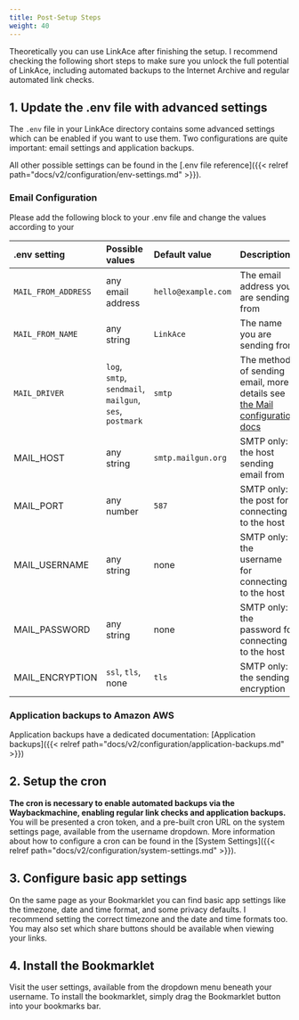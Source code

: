 ```yaml
---
title: Post-Setup Steps
weight: 40
---
```


Theoretically you can use LinkAce after finishing the setup. I recommend checking the following short steps to make sure you unlock the full potential of LinkAce, including automated backups to the Internet Archive and regular automated link checks.

## 1. Update the .env file with advanced settings

The `.env` file in your LinkAce directory contains some advanced settings which can be enabled if you want to use them. Two configurations are quite important: email settings and application backups.

All other possible settings can be found in the [.env file reference]({{< relref path="docs/v2/configuration/env-settings.md" >}}).

### Email Configuration

Please add the following block to your .env file and change the values according to your 

| .env setting | Possible values | Default value | Description |
|:--|:--|:--|:--|
| `MAIL_FROM_ADDRESS` | any email address | `hello@example.com` | The email address you are sending from |
| `MAIL_FROM_NAME` | any string | `LinkAce` | The name you are sending from |
| `MAIL_DRIVER` | `log`, `smtp`, `sendmail`, `mailgun`, `ses`, `postmark` | `smtp` | The method of sending email, more details see [the Mail configuration docs](https://laravel.com/docs/9.x/mail) |
| MAIL_HOST | any string | `smtp.mailgun.org` | SMTP only: the host sending email from |
| MAIL_PORT | any number | `587` | SMTP only: the post for connecting to the host |
| MAIL_USERNAME | any string | none | SMTP only: the username for connecting to the host |
| MAIL_PASSWORD | any string | none | SMTP only: the password for connecting to the host |
| MAIL_ENCRYPTION | `ssl`, `tls`, none | `tls` | SMTP only: the sending encryption |

### Application backups to Amazon AWS

Application backups have a dedicated documentation: [Application backups]({{< relref path="docs/v2/configuration/application-backups.md" >}})


## 2. Setup the cron

**The cron is necessary to enable automated backups via the Waybackmachine, enabling regular link checks and application backups.** You will be presented a cron token, and a pre-built cron URL on the system settings page, available from the username dropdown. More information about how to configure a cron can be found in the [System Settings]({{< relref path="docs/v2/configuration/system-settings.md" >}}).

## 3. Configure basic app settings

On the same page as your Bookmarklet you can find basic app settings like the timezone, date and time format, and some privacy defaults. I recommend setting the correct timezone and the date and time formats too. You may also set which share buttons should be available when viewing your links.

## 4. Install the Bookmarklet

Visit the user settings, available from the dropdown menu beneath your username. To install the bookmarklet, simply drag the Bookmarklet button into your bookmarks bar.
